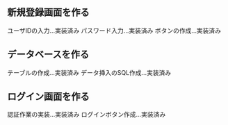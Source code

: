 ## 新規登録画面を作る
ユーザIDの入力...実装済み
パスワード入力...実装済み
ボタンの作成...実装済み
## データベースを作る
テーブルの作成...実装済み
データ挿入のSQL作成...実装済み
## ログイン画面を作る
認証作業の実装...実装済み
ログインボタン作成...実装済み